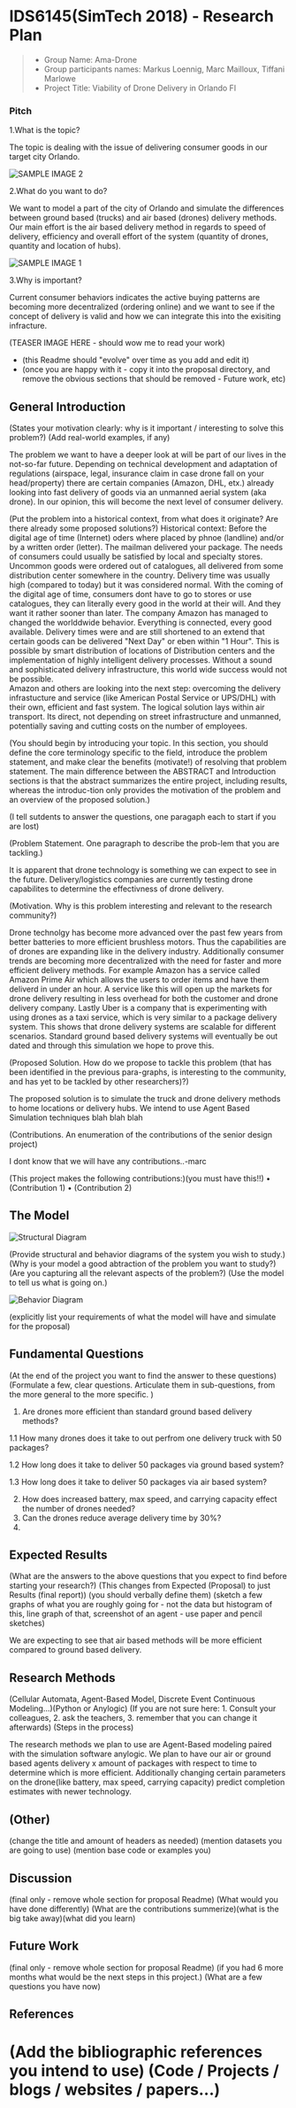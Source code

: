 # IDS6145(SimTech 2018) - Research Plan

> * Group Name: Ama-Drone
> * Group participants names: Markus Loennig, Marc Mailloux, Tiffani Marlowe
> * Project Title: Viability of Drone Delivery in Orlando Fl

### Pitch

1.What is the topic?

The topic is dealing with the issue of delivering consumer goods in our target city Orlando.

![SAMPLE IMAGE 2](images/Huge.jpg)

2.What do you want to do?

We want to model a part of the city of Orlando and simulate the differences between ground based (trucks) and air based (drones) delivery methods. Our main effort is the air based delivery method in regards to speed of delivery, efficiency and overall effort of the system (quantity of drones, quantity and location of hubs).

![SAMPLE IMAGE 1](images/DHL.jpg)

3.Why is important?

Current consumer behaviors indicates the active buying patterns are becoming more decentralized (ordering online) and we want to see if the concept of delivery is valid and how we can integrate this into the exisiting infracture.

(TEASER IMAGE HERE - should wow me to read your work)

* (this Readme should "evolve" over time as you add and edit it)
* (once you are happy with it - copy it into the proposal directory, and remove the obvious sections that should be removed - Future work, etc)

## General Introduction

(States your motivation clearly: why is it important / interesting to solve this problem?)
(Add real-world examples, if any)

The problem we want to have a deeper look at will be part of our lives in the not-so-far future. Depending on technical development and adaptation of regulations (airspace, legal, insurance claim in case drone fall on your head/property) there are certain companies  (Amazon, DHL, etx.) already looking into fast delivery of goods via an unmanned aerial system (aka drone). In our opinion, this will become the next level of consumer delivery.

(Put the problem into a historical context, from what does it originate? Are there already some proposed solutions?)
Historical context: 
Before the digital age of time (Internet) oders where placed by phnoe (landline) and/or by a written order (letter). The mailman delivered your package. The needs of consumers could usually be satisfied by local and specialty stores. Uncommon goods were ordered out of catalogues, all delivered from some distribution center somewhere in the country. Delivery time was usually high (compared to today) but it was considered normal.
With the coming of the digital age of time, consumers dont have to go to stores or use catalogues, they can literally every good in the world at their will. And they want it rather sooner than later. The company Amazon has managed to changed the worlddwide behavior. Everything is connected, every good available. Delivery times were and are still shortened to an extend that certain goods can be delivered "Next Day" or eben within "1 Hour". This is possible by smart distribution of locations of Distribution centers and the implementation of highly intelligent delivery processes. Without a sound and sophisticated delivery infrastructure, this world wide success would not be possible.   
Amazon and others are looking into the next step: overcoming the delivery infrastucture and service (like American Postal Service or UPS/DHL) with their own, efficient and fast system. The logical solution lays within air transport. Its direct, not depending on street infrastructure and unmanned, potentially saving and cutting costs on the number of employees.



(You should begin by introducing your topic. In this section, you should define the core terminology specific to the field, introduce the problem statement, and make clear the benefits (motivate!) of resolving that problem statement. The main difference between the ABSTRACT and Introduction sections is that the abstract summarizes the entire project, including results, whereas the introduc-tion only provides the motivation of the problem and an overview of the proposed solution.)

(I tell sutdents to answer the questions, one paragaph each to start if you are lost)

(Problem Statement. One paragraph to describe the prob-lem that you are tackling.)

  It is apparent that drone technology is something we can expect to see in the future. Delivery/logistics companies are currently testing drone capabilites to determine the effectivness of drone delivery. 

(Motivation. Why is this problem interesting and relevant to the research community?)


  Drone technolgy has become more advanced over the past few years from better batteries to more efficient brushless motors. Thus the capabilities are of drones are expanding like in the delivery industry. Additionally consumer trends are becoming more decentralized with the need for faster and more efficient delivery methods. For example Amazon has a service called Amazon Prime Air which allows the users to order items and have them deliverd in under an hour. A service like this will open up the markets for drone delivery resulting in less overhead for both the customer and drone delivery company. Lastly Uber is a company that is experimenting with using drones as a taxi service, which is very similar to a package delivery system. This shows that drone delivery systems are scalable for different scenarios. Standard ground based delivery systems will eventually be out dated and through this simulation we hope to prove this.


(Proposed Solution. How do we propose to tackle this problem (that has been identified in the previous para-graphs, is interesting to the community, and has yet to be tackled by other researchers)?)

  The proposed solution is to simulate the truck and drone delivery methods to home locations or delivery hubs. We intend to use Agent Based Simulation techniques blah blah blah

(Contributions. An enumeration of the contributions of the senior design project)

I dont know that we will have any contributions..-marc

(This project makes the following contributions:)(you must have this!!)
•	(Contribution 1)
•	(Contribution 2)



## The Model

![Structural Diagram](images/obj_dia.jpg)

(Provide structural and behavior diagrams of the system you wish to study.) (Why is your model a good abtraction of the problem you want to study?) (Are you capturing all the relevant aspects of the problem?) (Use the model to tell us what is going on.)

![Behavior Diagram](images/beh_dia.jpg)

(explicitly list your requirements of what the model will have and simulate for the proposal)

## Fundamental Questions
(At the end of the project you want to find the answer to these questions) (Formulate a few, clear questions. Articulate them in sub-questions, from the more general to the more specific. )

1. Are drones more efficient than standard ground based delivery methods?

  1.1 How many drones does it take to out perfrom one delivery truck with 50 packages?
  
  1.2 How long does it take to deliver 50 packages via ground based system?
  
  1.3 How long does it take to deliver 50 packages via air based system?
  
 2. How does increased battery, max speed, and carrying capacity effect the number of drones needed?
 3. Can the drones reduce average delivery time by 30%? 
 4. 

## Expected Results
(What are the answers to the above questions that you expect to find before starting your research?) (This changes from Expected (Proposal) to just Results (final report)) (you should verbally define them) (sketch a few graphs of what you are roughly going for - not the data but histogram of this, line graph of that, screenshot of an agent - use paper and pencil sketches)

We are expecting to see that air based methods will be more efficient compared to ground based delivery. 

## Research Methods
(Cellular Automata, Agent-Based Model, Discrete Event Continuous Modeling...)(Python or Anylogic) (If you are not sure here: 1. Consult your colleagues, 2. ask the teachers, 3. remember that you can change it afterwards) (Steps in the process)

The research methods we plan to use are Agent-Based modeling paired with the simulation software anylogic. We plan to have our air or ground based agents delivery x amount of packages with respect to time to determine which is more efficient. Additionally changing certain parameters on the drone(like battery, max speed, carrying capacity) predict completion estimates with newer technology. 

## (Other)
(change the title and amount of headers as needed) (mention datasets you are going to use) (mention base code or examples you)

## Discussion
(final only - remove whole section for proposal Readme) (What would you have done differently) (What are the contributions summerize)(what is the big take away)(what did you learn)

## Future Work
(final only - remove whole section for proposal Readme) (if you had 6 more months what would be the next steps in this project.) (What are a few questions you have now)

## References
(Add the bibliographic references you intend to use)  (Code / Projects / blogs / websites / papers...)
=======

